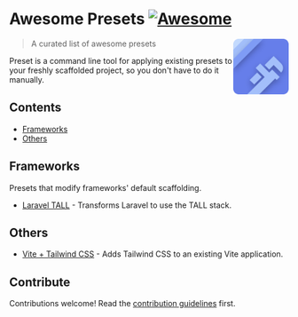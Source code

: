 # Awesome Presets [![Awesome](https://awesome.re/badge.svg)](https://awesome.re)

[<img src="preset-logo.svg" align="right" width="100">](https://usepreset.dev)

> A curated list of awesome presets

Preset is a command line tool for applying existing presets to your freshly scaffolded project, so you don't have to do it manually.

## Contents

- [Frameworks](#frameworks)
- [Others](#others)

## Frameworks

Presets that modify frameworks' default scaffolding.

- [Laravel TALL](https://github.com/use-presets/laravel-tall) - Transforms Laravel to use the TALL stack.

## Others

- [Vite + Tailwind CSS](https://github.com/use-presets/tailwindcss) - Adds Tailwind CSS to an existing Vite application.

## Contribute

Contributions welcome! Read the [contribution guidelines](CONTRIBUTING.md) first.
